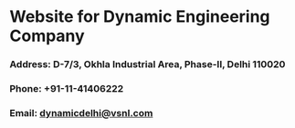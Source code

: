 # Website for Dynamic Engineering Company

### Address: D-7/3, Okhla Industrial Area, Phase-II, Delhi 110020
### Phone: +91-11-41406222
### Email: dynamicdelhi@vsnl.com